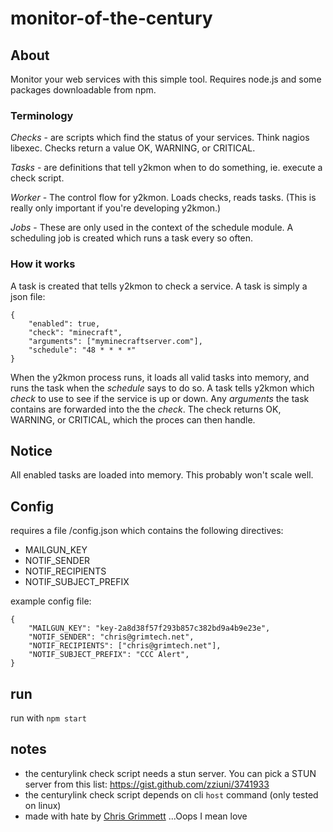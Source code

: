 # monitor-of-the-century

## About

Monitor your web services with this simple tool. Requires node.js and some packages downloadable from npm.


### Terminology

*Checks* - are scripts which find the status of your services. Think nagios libexec. Checks return a value OK, WARNING, or CRITICAL.

*Tasks* - are definitions that tell y2kmon when to do something, ie. execute a check script.

*Worker* - The control flow for y2kmon. Loads checks, reads tasks. (This is really only important if you're developing y2kmon.)

*Jobs* - These are only used in the context of the schedule module. A scheduling job is created which runs a task every so often.


### How it works

A task is created that tells y2kmon to check a service. A task is simply a json file:

    {
        "enabled": true,
        "check": "minecraft",
        "arguments": ["myminecraftserver.com"],
        "schedule": "48 * * * *"
    }
    
When the y2kmon process runs, it loads all valid tasks into memory, and runs the task when the *schedule* says to do so. A task tells y2kmon which *check* to use to see if the service is up or down. Any *arguments* the task contains are forwarded into the the *check*. The check returns OK, WARNING, or CRITICAL, which the proces can then handle.


## Notice

All enabled tasks are loaded into memory. This probably won't scale well.

    
## Config

requires a file /config.json which contains the following directives:

  - MAILGUN_KEY
  - NOTIF_SENDER
  - NOTIF_RECIPIENTS
  - NOTIF_SUBJECT_PREFIX


example config file:

    {
        "MAILGUN_KEY": "key-2a8d38f57f293b857c382bd9a4b9e23e",
        "NOTIF_SENDER": "chris@grimtech.net",
        "NOTIF_RECIPIENTS": ["chris@grimtech.net"],
        "NOTIF_SUBJECT_PREFIX": "CCC Alert",
    }


## run 

run with `npm start`


## notes

  - the centurylink check script needs a stun server. You can pick a STUN server from this list: https://gist.github.com/zziuni/3741933
  - the centurylink check script depends on cli `host` command (only tested on linux)
  - made with hate by [Chris Grimmett] ...Oops I mean love


[Chris Grimmett]:http://grimtech.net/about

